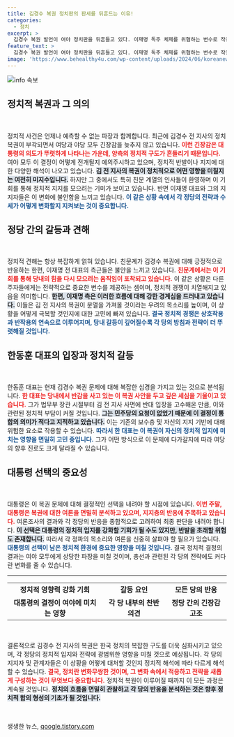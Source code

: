 ```yaml
---
title: 김경수 복권 정치판의 판세를 뒤흔드는 이유!
categories:
  - 정치
excerpt: >
  김경수 복권 발언이 여야 정치판을 뒤흔들고 있다. 이재명 독주 체제를 위협하는 변수로 작용할지, 대통령의 의도가 무엇인지 정치권의 긴장감이 고조되고 있다.
feature_text: >
  김경수 복권 발언이 여야 정치판을 뒤흔들고 있다. 이재명 독주 체제를 위협하는 변수로 작용할지, 대통령의 의도가 무엇인지 정치권의 긴장감이 고조되고 있다.
image: 'https://www.behealthy4u.com/wp-content/uploads/2024/06/koreanews.jpg'
---
```


<p><img src="https://www.behealthy4u.com/wp-content/uploads/2024/06/koreanews.jpg" alt="info 속보" /></p>

<h2 data-ke-size="size26">정치적 복권과 그 의의</h2>

<p data-ke-size="size16">&nbsp;</p>

<p>정치적 사건은 언제나 예측할 수 없는 파장과 함께합니다. 최근에 김경수 전 지사의 정치 복권이 부각되면서 여당과 야당 모두 긴장감을 늦추지 않고 있습니다. <b><span style="color: #ee2323;">이런 긴장감은 대통령의 의도가 뚜렷하게 나타나는 가운데, 양측의 정치적 구도가 흔들리기 때문입니다.</span></b>   여야 모두 이 결정이 어떻게 전개될지 예의주시하고 있으며, 정치적 반발이나 지지에 대한 다양한 해석이 나오고 있습니다. <b><span style="background-color: #21538527;">김 전 지사의 복권이 정치적으로 어떤 영향을 미칠지는 여전히 미지수입니다.</span></b>  하지만 그 중에서도 특히 친문 계열의 인사들이 환영하며 이 기회를 통해 정치적 지지를 모으려는 기미가 보이고 있습니다. 반면 이재명 대표와 그의 지지자들은 이 변화에 불안함을 느끼고 있습니다. <b><span style="color: #1a5490;">이 같은 상황 속에서 각 정당의 전략과 수세가 어떻게 변화할지 지켜보는 것이 중요합니다.</span></b></p>

<h2 data-ke-size="size26">정당 간의 갈등과 견해</h2>

<p data-ke-size="size16">&nbsp;</p>

<p>정치적 견해는 항상 복잡하게 얽혀 있습니다. 친문계가 김경수 복권에 대해 긍정적으로 반응하는 한편, 이재명 전 대표의 측근들은 불안을 느끼고 있습니다. <b><span style="color: #ee2323;">친문계에서는 이 기회를 통해 당내의 힘을 다시 모으려는 움직임이 포착되고 있습니다.</span></b>  이 같은 상황은 다른 주자들에게는 전략적으로 중요한 변수를 제공하는 셈이며, 정치적 경쟁이 치열해지고 있음을 의미합니다. <b><span style="background-color: #21538527;">한편, 이재명 측은 이러한 흐름에 대해 강한 경계심을 드러내고 있습니다.</span></b> 이들은 김 전 지사의 복권이 분열을 가져올 것이라는 우려의 목소리를 높이며, 이 상황을 어떻게 극복할 것인지에 대한 고민에 빠져 있습니다. <b><span style="color: #1a5490;">결국 정치적 경쟁은 상호작용과 반작용의 연속으로 이루어지며, 당내 갈등이 깊어질수록 각 당의 방침과 전략이 더 뚜렷해질 것입니다.</span></b></p>

<h2 data-ke-size="size26">한동훈 대표의 입장과 정치적 갈등</h2>

<p data-ke-size="size16">&nbsp;</p>

<p>한동훈 대표는 현재 김경수 복권 문제에 대해 복잡한 심경을 가지고 있는 것으로 분석됩니다. <b><span style="color: #ee2323;">한 대표는 당내에서 반감을 사고 있는 이 복권 사안을 두고 깊은 세심을 기울이고 있습니다.</span></b> 그가 법무부 장관 시절부터 김 전 지사 사면에 반대 입장을 고수해온 만큼, 이와 관련된 정치적 부담이 커질 것입니다. <b><span style="background-color: #21538527;">그는 민주당의 요청이 없었기 때문에 이 결정이 통합의 의미가 적다고 지적하고 있습니다.</span></b> 이는 기존의 보수층 및 자신의 지지 기반에 대해 위험한 요소로 작용할 수 있습니다. <b><span style="color: #1a5490;">따라서 한 대표는 이 복권이 자신의 정치적 입지에 미치는 영향을 면밀히 고민 중입니다.</span></b> 그가 어떤 방식으로 이 문제에 다가갈지에 따라 여당의 향후 진로도 크게 달라질 수 있습니다.</p>

<h2 data-ke-size="size26">대통령 선택의 중요성</h2>

<p data-ke-size="size16">&nbsp;</p>

<p>대통령은 이 복권 문제에 대해 결정적인 선택을 내려야 할 시점에 있습니다. <b><span style="color: #ee2323;">이번 주말, 대통령은 복권에 대한 여론을 면밀히 분석하고 있으며, 지지층의 반응에 주목하고 있습니다.</span></b> 여론조사의 결과와 각 정당의 반응을 종합적으로 고려하여 최종 판단을 내려야 합니다. <b><span style="background-color: #21538527;">이 선택은 대통령의 정치적 입지를 강화할 기회가 될 수도 있지만, 반발을 초래할 위험도 존재합니다.</span></b> 따라서 각 정파의 목소리와 여론을 신중히 살펴야 할 필요가 있습니다. <b><span style="color: #1a5490;">대통령의 선택이 남은 정치적 환경에 중요한 영향을 미칠 것입니다.</span></b> 결국 정치적 결정의 결과는 여야 모두에게 상당한 파장을 미칠 것이며, 총선과 관련된 각 당의 전략에도 커다란 변화를 줄 수 있습니다.</p>

<hr />

<table style="width: 100%; border-collapse: collapse;">
<tr>
<td style="text-align: center; height: 17px;"><b>정치적 영향력 강화 기회</b></td>
<td style="text-align: center; height: 17px;"><b>갈등 요인</b></td>
<td style="text-align: center; height: 17px;"><b>모든 당의 반응</b></td>
</tr>
<tr>
<td style="text-align: center; height: 17px;"><b>대통령의 결정이 여야에 미치는 영향</b></td>
<td style="text-align: center; height: 17px;"><b>각 당 내부의 찬반 의견</b></td>
<td style="text-align: center; height: 17px;"><b>정당 간의 긴장감 고조</b></td>
</tr>
</table>

<p data-ke-size="size16">&nbsp;</p>

<p>결론적으로 김경수 전 지사의 복권은 한국 정치의 복잡한 구도를 더욱 심화시키고 있으며, 각 정당의 정치적 입지와 전략에 광범위한 영향을 미칠 것으로 예상됩니다. 각 당의 지지자 및 관계자들은 이 상황을 어떻게 대처할 것인지 정치적 해석에 따라 다르게 해석할 수 있습니다. <b><span style="color: #ee2323;">결국, 정치란 변화무쌍한 것이며, 그 변화 속에서 적응하고 전략을 새롭게 구성하는 것이 무엇보다 중요합니다.</span></b>  정치적 복원이 이루어질 때까지 이 모든 과정은 계속될 것입니다. <b><span style="background-color: #21538527;">정치의 흐름을 면밀히 관찰하고 각 당의 반응을 분석하는 것은 향후 정치적 합의 형성의 기초가 될 것입니다.</span></b> </p>

<p data-ke-size="size16">&nbsp;</p>
생생한 뉴스, <a href="https://qoogle.tistory.com" rel="dofollow">qoogle.tistory.com</a>


